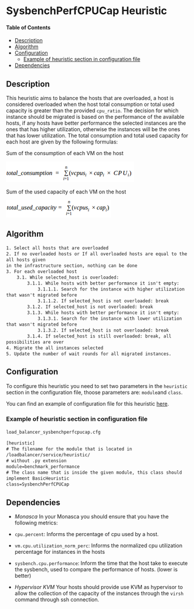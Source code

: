 SysbenchPerfCPUCap Heuristic
============================

#### Table of Contents
- [Description](#description)
- [Algorithm](#algorithm)
- [Configuration](#configuration)
    - [Example of heuristic section in configuration file](#example-of-heuristic-section-in-configuration-file)
- [Dependencies](#dependencies)


Description
-----------

This heuristic aims to balance the hosts that are overloaded, a host is considered overloaded when the host total
consumption or total used capacity is greater than the provided `cpu_ratio`. The decision for which instance should
be migrated is based on the performance of the available hosts, if any hosts have better performance the selected
instances are the ones that has higher utilization, otherwise the instances will be the ones that has lower utilization.
The total consumption and total used capacity for each host are given by the following formulas:


Sum of the consumption of each VM on the host

![Alt Text](total_consumption.png "Total Consumption Formula")


Sum of the used capacity of each VM on the host

![Alt Text](total_used_capacity_formula.png "Total Used Capacity Formula")


Algorithm
---------

```
1. Select all hosts that are overloaded
2. If no overloaded hosts or If all overloaded hosts are equal to the all hosts given
in the infrastructure section, nothing can be done
3. For each overloaded host
    3.1. While selected_host is overloaded:
        3.1.1. While hosts with better performance it isn't empty:
            3.1.1.1. Search for the instance with higher utilization that wasn't migrated before
            3.1.1.2. If selected_host is not overloaded: break
        3.1.2. If selected_host is not overloaded: break
        3.1.3. While hosts with better performance it isn't empty:
            3.1.3.1. Search for the instance with lower utilization that wasn't migrated before
            3.1.3.2. If selected_host is not overloaded: break
        3.1.4. If selected_host is still overloaded: break, all possibilities are over
4. Migrate the all instances selected
5. Update the number of wait rounds for all migrated instances.
```


Configuration
-------------

To configure this heuristic you need to set two parameters in the `heuristic` section in the configuration file, thoose parameters are:
`module`and `class`.

You can find an example of configuration file for this heuristic [here](../../../../examples/load_balancer_sysbenchperfcpucap.cfg).

### Example of heuristic section in configuration file

`load_balancer_sysbenchperfcpucap.cfg`


```
[heuristic]
# The filename for the module that is located in /loadbalancer/service/heuristic/
# without .py extension
module=benchmark_performance
# The class name that is inside the given module, this class should implement BasicHeuristic
class=SysbenchPerfCPUCap
```

Dependencies
------------

- *Monasca*
In your Monasca you should ensure that you have the following metrics:
- `cpu.percent`: Informs the percentage of cpu used by a host.
- `vm.cpu.utilization_norm_perc`: Informs the normalized cpu utilization percentage for instances in the hosts
- `sysbench.cpu.performance`: Inform the time that the host take to execute the sysbench, used to compare the performance  of hosts. (lower is better)

- *Hypervisor KVM*
Your hosts should provide use KVM as hypervisor to allow the collection of the capacity of the instances through the `virsh` command through ssh connection.
